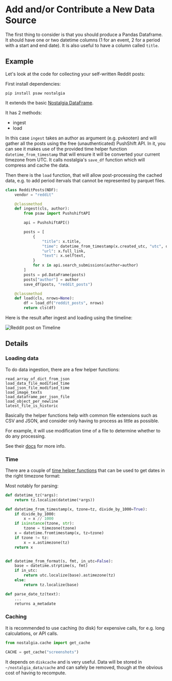 # Add and/or Contribute a New Data Source

The first thing to consider is that you should produce a Pandas Dataframe. It should have one or two datetime columns (1 for an event, 2 for a period with a start and end date).
It is also useful to have a column called `title`.

## Example

Let's look at the code for collecting your self-written Reddit posts:

First install dependencies:

    pip install psaw nostalgia

It extends the basic [Nostalgia DataFrame](https://github.com/nostalgia-dev/nostalgia/blob/master/nostalgia/ndf.py#L111).

It has 2 methods:

- ingest
- load

In this case `ingest` takes an author as argument (e.g. pvkooten) and will gather all the posts using the free (unauthenticated) PushShift API.
In it, you can see it makes use of the provided time helper function `datetime_from_timestamp` that will ensure it will be converted your current timezone from UTC. It calls nostalgia's `save_df` function which will compress and cache the data.

Then there is the `load` function, that will allow post-processing the cached data, e.g. to add period itervals that cannot be represented by parquet files.

```python
class RedditPosts(NDF):
    vendor = "reddit"

    @classmethod
    def ingest(cls, author):
        from psaw import PushshiftAPI

        api = PushshiftAPI()

        posts = [
            {
                "title": x.title,
                "time": datetime_from_timestamp(x.created_utc, "utc", divide_by_1000=False),
                "url": x.full_link,
                "text": x.selftext,
            }
            for x in api.search_submissions(author=author)
        ]
        posts = pd.DataFrame(posts)
        posts["author"] = author
        save_df(posts, "reddit_posts")

    @classmethod
    def load(cls, nrows=None):
        df = load_df("reddit_posts", nrows)
        return cls(df)
```

Here is the result after ingest and loading using the timeline:

![Reddit post on Timeline](https://raw.githubusercontent.com/nostalgia-dev/nostalgia/master/docs/reddit_example.png)

## Details

### Loading data

To do data ingestion, there are a few helper functions:

    read_array_of_dict_from_json
    load_data_file_modified_time
    load_json_file_modified_time
    load_image_texts
    load_dataframe_per_json_file
    load_object_per_newline
    latest_file_is_historic

Basically the helper functions help with common file extensions such as CSV and JSON, and consider only having to process as little as possible.

For example, it will use modification time of a file to determine whether to do any processing.

See their [docs](https://github.com/nostalgia-dev/nostalgia/tree/master/nostalgia/data_loading.py) for more info.

### Time

There are a couple of [time helper functions](https://github.com/nostalgia-dev/nostalgia/tree/master/nostalgia/times.py) that can be used to get dates in the right timezone format:

Most notably for parsing:

```python
def datetime_tz(*args):
    return tz.localize(datetime(*args))

def datetime_from_timestamp(x, tzone=tz, divide_by_1000=True):
    if divide_by_1000:
        x = x // 1000
    if isinstance(tzone, str):
        tzone = timezone(tzone)
    x = datetime.fromtimestamp(x, tz=tzone)
    if tzone != tz:
        x = x.astimezone(tz)
    return x


def datetime_from_format(s, fmt, in_utc=False):
    base = datetime.strptime(s, fmt)
    if in_utc:
        return utc.localize(base).astimezone(tz)
    else:
        return tz.localize(base)

def parse_date_tz(text):
    ...
    returns a_metadate
```

### Caching

It is recommended to use caching (to disk) for expensive calls, for e.g. long calculations, or API calls.

```python
from nostalgia.cache import get_cache

CACHE = get_cache("screenshots")
```

It depends on `diskcache` and is very useful. Data will be stored in `~/nostalgia_data/cache` and can safely be removed, though at the obvious cost of having to recompute.
